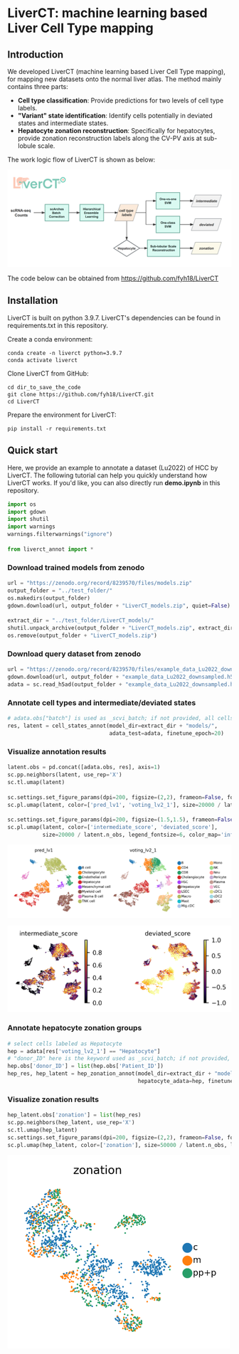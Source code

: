 # LiverCT: machine learning based Liver Cell Type mapping
## Introduction
We developed LiverCT (machine learning based Liver Cell Type mapping), for mapping new datasets onto the normal liver atlas. The method mainly contains three parts:
- **Cell type classification**: Provide predictions for two levels of cell type labels. 
- **"Variant" state identification**: Identify cells potentially in deviated states and intermediate states. 
- **Hepatocyte zonation reconstruction**: Specifically for hepatocytes, provide zonation reconstruction labels along the CV-PV axis at sub-lobule scale.

The work logic flow of LiverCT is shown as below: 

![Alt text](workflow.png)

The code below can be obtained from https://github.com/fyh18/LiverCT

## Installation

LiverCT is built on python 3.9.7. LiverCT's dependencies can be found in requirements.txt in this repository. 

Create a conda environment: 

```
conda create -n liverct python=3.9.7
conda activate liverct
```


Clone LiverCT from GitHub: 

```
cd dir_to_save_the_code
git clone https://github.com/fyh18/LiverCT.git
cd LiverCT
```
Prepare the environment for LiverCT: 

```
pip install -r requirements.txt
```

## Quick start
Here, we provide an example to annotate a dataset (Lu2022) of HCC by LiverCT. The following tutorial can help you quickly understand how LiverCT works. If you'd like, you can also directly run **demo.ipynb** in this repository.

```python
import os
import gdown
import shutil
import warnings
warnings.filterwarnings("ignore")

from liverct_annot import *
```
### Download trained models from zenodo


```python
url = "https://zenodo.org/record/8239570/files/models.zip"
output_folder = "../test_folder/"
os.makedirs(output_folder) 
gdown.download(url, output_folder + "LiverCT_models.zip", quiet=False)

extract_dir = "../test_folder/LiverCT_models/"
shutil.unpack_archive(output_folder + "LiverCT_models.zip", extract_dir=extract_dir)
os.remove(output_folder + "LiverCT_models.zip")
```

### Download query dataset from zenodo

```python
url = "https://zenodo.org/record/8239570/files/example_data_Lu2022_downsampled.h5ad"
gdown.download(url, output_folder + "example_data_Lu2022_downsampled.h5ad", quiet=False)
adata = sc.read_h5ad(output_folder + "example_data_Lu2022_downsampled.h5ad")
```
### Annotate cell types and intermediate/deviated states

```python
# adata.obs["batch"] is used as _scvi_batch; if not provided, all cells are treated as one batch.
res, latent = cell_states_annot(model_dir=extract_dir + "models/",
                                adata_test=adata, finetune_epoch=20)
```

### Visualize annotation results

```python
latent.obs = pd.concat([adata.obs, res], axis=1)
sc.pp.neighbors(latent, use_rep='X')
sc.tl.umap(latent)

sc.settings.set_figure_params(dpi=200, figsize=(2,2), frameon=False, fontsize=8)
sc.pl.umap(latent, color=['pred_lv1', 'voting_lv2_1'], size=20000 / latent.n_obs, legend_fontsize=6)

sc.settings.set_figure_params(dpi=200, figsize=(1.5,1.5), frameon=False, fontsize=8)
sc.pl.umap(latent, color=['intermediate_score', 'deviated_score'],
           size=20000 / latent.n_obs, legend_fontsize=6, color_map='inferno')
```

![png](demo_files/demo_10_0.png)

![png](demo_files/demo_10_1.png)

### Annotate hepatocyte zonation groups

```python
# select cells labeled as Hepatocyte
hep = adata[res['voting_lv2_1'] == "Hepatocyte"]
# "donor_ID" here is the keyword used as _scvi_batch; if not provided, all cells are treated as one batch
hep.obs['donor_ID'] = list(hep.obs['Patient_ID'])
hep_res, hep_latent = hep_zonation_annot(model_dir=extract_dir + "models/",
                                         hepatocyte_adata=hep, finetune_epoch=20)
```

### Visualize zonation results

```python
hep_latent.obs['zonation'] = list(hep_res)
sc.pp.neighbors(hep_latent, use_rep='X')
sc.tl.umap(hep_latent)
sc.settings.set_figure_params(dpi=200, figsize=(2,2), frameon=False, fontsize=8)
sc.pl.umap(hep_latent, color=['zonation'], size=50000 / latent.n_obs, legend_fontsize=6)
```
    
<img src="demo_files/demo_14_0.png" alt="png" width="500"/>